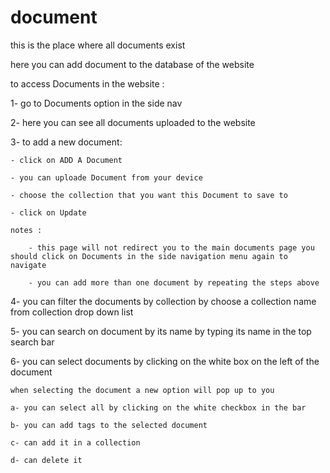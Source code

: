 
# document 

this is the place where all documents exist 

here you can add document to the database of the website 

to access Documents in the website :

1- go to Documents option in the side nav

2- here you can see all documents uploaded to the website 

3- to add a new document: 

    - click on ADD A Document

    - you can uploade Document from your device 

    - choose the collection that you want this Document to save to 

    - click on Update

    notes : 

        - this page will not redirect you to the main documents page you should click on Documents in the side navigation menu again to navigate 

        - you can add more than one document by repeating the steps above

4- you can filter the documents by collection by choose a collection name from collection drop down list 

5- you can search on document by its name by typing its name in the top search bar

6- you can select documents by clicking on the white box on the left of the document 

    when selecting the document a new option will pop up to you 

    a- you can select all by clicking on the white checkbox in the bar 

    b- you can add tags to the selected document

    c- can add it in a collection 

    d- can delete it 






